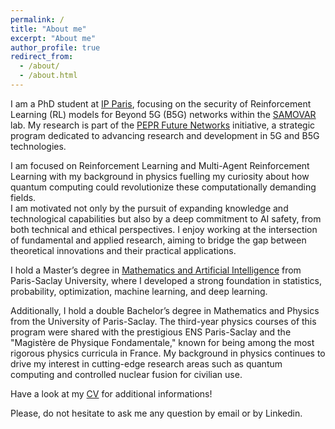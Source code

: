```yaml
---
permalink: /
title: "About me"
excerpt: "About me"
author_profile: true
redirect_from: 
  - /about/
  - /about.html
---
```


I am a PhD student at [IP Paris](https://www.ip-paris.fr/en), focusing on the security of Reinforcement Learning (RL) models for Beyond 5G (B5G) networks within the [SAMOVAR](https://samovar.telecom-sudparis.eu/index.php/en/accueil-2/) lab. My research is part of the [PEPR Future Networks](https://pepr-futurenetworks.fr/en/the-pepr/) initiative, a strategic program dedicated to advancing research and development in 5G and B5G technologies.

I am focused on Reinforcement Learning and Multi-Agent Reinforcement Learning with my background in physics fuelling my curiosity about how quantum computing could revolutionize these computationally demanding fields.  
I am motivated not only by the pursuit of expanding knowledge and technological capabilities but also by a deep commitment to AI safety, from both technical and ethical perspectives. I enjoy working at the intersection of fundamental and applied research, aiming to bridge the gap between theoretical innovations and their practical applications.

I hold a Master’s degree in [Mathematics and Artificial Intelligence](https://www.imo.universite-paris-saclay.fr/fr/etudiants/masters/mathematiques-et-applications/m2/m2-mathematique-et-intelligence-artificielle/) from Paris-Saclay University, where I developed a strong foundation in statistics, probability, optimization, machine learning, and deep learning.

Additionally, I hold a double Bachelor’s degree in Mathematics and Physics from the University of Paris-Saclay. The third-year physics courses of this program were shared with the prestigious ENS Paris-Saclay and the "Magistère de Physique Fondamentale," known for being among the most rigorous physics curricula in France. My background in physics continues to drive my interest in cutting-edge research areas such as quantum computing and controlled nuclear fusion for civilian use.


Have a look at my [CV](http://alex-pierron.github.io/files/pierron_cv.pdf) for additional informations!

Please, do not hesitate to ask me any question by email or by Linkedin.
